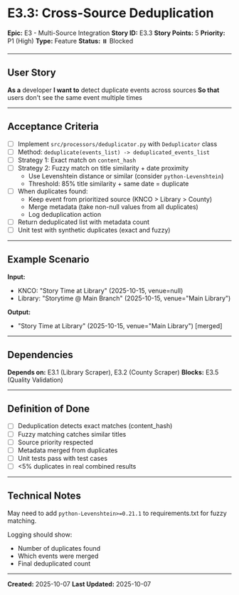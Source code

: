 # E3.3: Cross-Source Deduplication

**Epic:** E3 - Multi-Source Integration
**Story ID:** E3.3
**Story Points:** 5
**Priority:** P1 (High)
**Type:** Feature
**Status:** ⏸️ Blocked

---

## User Story

**As a** developer
**I want to** detect duplicate events across sources
**So that** users don't see the same event multiple times

---

## Acceptance Criteria

- [ ] Implement `src/processors/deduplicator.py` with `Deduplicator` class
- [ ] Method: `deduplicate(events_list) -> deduplicated_events_list`
- [ ] Strategy 1: Exact match on `content_hash`
- [ ] Strategy 2: Fuzzy match on title similarity + date proximity
  - Use Levenshtein distance or similar (consider `python-Levenshtein`)
  - Threshold: 85% title similarity + same date = duplicate
- [ ] When duplicates found:
  - Keep event from prioritized source (KNCO > Library > County)
  - Merge metadata (take non-null values from all duplicates)
  - Log deduplication action
- [ ] Return deduplicated list with metadata count
- [ ] Unit test with synthetic duplicates (exact and fuzzy)

---

## Example Scenario

**Input:**
- KNCO: "Story Time at Library" (2025-10-15, venue=null)
- Library: "Storytime @ Main Branch" (2025-10-15, venue="Main Library")

**Output:**
- "Story Time at Library" (2025-10-15, venue="Main Library") [merged]

---

## Dependencies

**Depends on:** E3.1 (Library Scraper), E3.2 (County Scraper)
**Blocks:** E3.5 (Quality Validation)

---

## Definition of Done

- [ ] Deduplication detects exact matches (content_hash)
- [ ] Fuzzy matching catches similar titles
- [ ] Source priority respected
- [ ] Metadata merged from duplicates
- [ ] Unit tests pass with test cases
- [ ] <5% duplicates in real combined results

---

## Technical Notes

May need to add `python-Levenshtein>=0.21.1` to requirements.txt for fuzzy matching.

Logging should show:
- Number of duplicates found
- Which events were merged
- Final deduplicated count

---

**Created:** 2025-10-07
**Last Updated:** 2025-10-07
